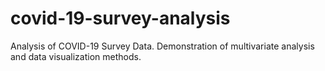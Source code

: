 # covid-19-survey-analysis
Analysis of COVID-19 Survey Data. Demonstration of multivariate analysis and data visualization methods.
